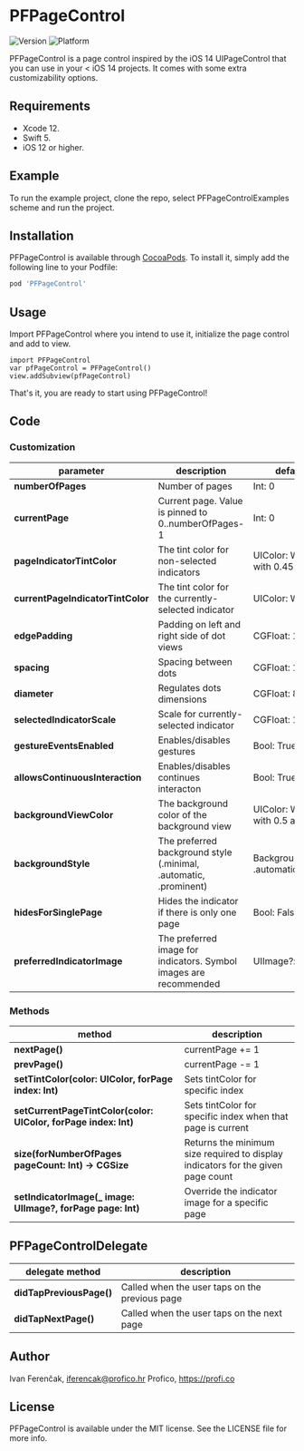 # PFPageControl

![Version](https://img.shields.io/badge/pod-1.1.0-green)
![Platform](https://img.shields.io/badge/platform-ios-lightgrey)

PFPageControl is a page control inspired by the iOS 14 UIPageControl that you can use in your < iOS 14 projects. It comes with some extra customizability options. 

## Requirements

-   Xcode 12.
-   Swift 5.
-   iOS 12 or higher.

## Example

To run the example project, clone the repo, select PFPageControlExamples scheme and run the project.

## Installation

PFPageControl is available through [CocoaPods](https://cocoapods.org). To install
it, simply add the following line to your Podfile:

```ruby
pod 'PFPageControl'
```

## Usage

Import PFPageControl where you intend to use it, initialize the page control and add to view.

    import PFPageControl
    var pfPageControl = PFPageControl()
    view.addSubview(pfPageControl)

That's it, you are ready to start using PFPageControl!

## Code

### Customization

| parameter | description | default |
|--|--|--|
| **numberOfPages** | Number of pages | Int: 0 |
| **currentPage** | Current page. Value is pinned to 0..numberOfPages-1 | Int: 0 |
| **pageIndicatorTintColor** | The tint color for non-selected indicators | UIColor: White with 0.45 alpha |
| **currentPageIndicatorTintColor** | The tint color for the currently-selected indicator | UIColor: White |
| **edgePadding** | Padding on left and right side of dot views | CGFloat: 15 |
| **spacing** | Spacing between dots | CGFloat: 10 |
| **diameter** | Regulates dots dimensions | CGFloat: 8 |
| **selectedIndicatorScale** | Scale for currently-selected indicator | CGFloat: 1 |
| **gestureEventsEnabled** | Enables/disables gestures | Bool: True |
| **allowsContinuousInteraction** | Enables/disables continues interacton | Bool: True |
| **backgroundViewColor** | The background color of the background view | UIColor: White with 0.5 alpha |
| **backgroundStyle** | The preferred background style (.minimal, .automatic, .prominent) | BackgroundStyle: .automatic |
| **hidesForSinglePage** | Hides the indicator if there is only one page | Bool: False |
| **preferredIndicatorImage** | The preferred image for indicators. Symbol images are recommended | UIImage?: nil |

### Methods

| method | description |
|--|--|
| **nextPage()** | currentPage += 1 |
| **prevPage()** | currentPage -= 1 |
| **setTintColor(color: UIColor, forPage index: Int)** | Sets tintColor for specific index |
| **setCurrentPageTintColor(color: UIColor, forPage index: Int)** | Sets tintColor for specific index when that page is current |
| **size(forNumberOfPages pageCount: Int) -> CGSize** | Returns the minimum size required to display indicators for the given page count |
| **setIndicatorImage(_ image: UIImage?, forPage page: Int)** | Override the indicator image for a specific page |

## PFPageControlDelegate

| delegate method | description |
|--|--|
| **didTapPreviousPage()** | Called when the user taps on the previous page |
| **didTapNextPage()** | Called when the user taps on the next page |

## Author

Ivan Ferenčak, iferencak@profico.hr
Profico, https://profi.co

## License

PFPageControl is available under the MIT license. See the LICENSE file for more info.
